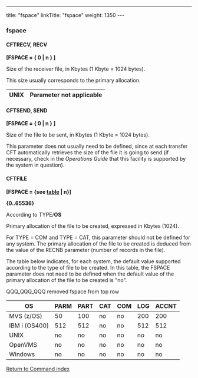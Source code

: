 ---
title: "fspace"
linkTitle: "fspace"
weight: 1350
--- <span id="fspace"></span>

### fspace

<span id="fspace_CFTRECV"></span>

#### CFTRECV, RECV

******[FSPACE = {** **0**
**&#124; n } ]******

Size of the receiver file, in Kbytes
(1 Kbyte = 1024 bytes).

This size usually corresponds to the primary allocation.

| UNIX | Parameter not applicable |
| --- | --- |

<span id="fspace_CFTSEND"></span>

#### CFTSEND, SEND

**[FSPACE = { 0
&#124; n } ]**

Size of the file to be sent, in Kbytes (1 Kbyte = 1024 bytes).

This parameter does not usually need to be defined, since at each transfer
CFT automatically retrieves the size of the file it is going to send (if
necessary, check in the *Operations Guide* that this facility is
supported by the system in question).

<span id="fspace_CFTFILE"></span>

#### CFTFILE

****[FSPACE
= {see [table](#FSPACE_Table) &#124; n}]****

****{0..65536}****

According to TYPE/**OS**

Primary allocation of the file to be created, expressed in Kbytes (1024).

For TYPE = COM and TYPE = CAT, this parameter should not be defined
for any system. The primary allocation of the file to be created is deduced
from the value of the RECNB parameter (number of records in the file).

The table below indicates, for each system, the default value supported
according to the type of file to be created. In this table, the FSPACE
parameter does not need to be defined when the default value of the primary
allocation of the file to be created is "no".<span id="FSPACE_Table"></span>

QQQ_QQQ_QQQ removed fspace from top row

| OS  | PARM  | PART  | CAT  | COM  | LOG  | ACCNT  |
| --- | --- | --- | --- | --- | --- | --- |
| MVS (z/OS) | 50  | 100  | no  | no  | 200  | 200  |
| IBM i (OS400)  | 512  | 512  | no  | no  | 512  | 512  |
| UNIX  | no  | no  | no  | no  | no  | no  |
| OpenVMS  | no  | no  | no  | no  | no  | no  |
| Windows | no  | no  | no  | no  | no  | no  |

[Return to Command index](../../)
